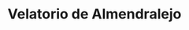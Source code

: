---
title: "Velatorio de Almendralejo"
url: /almendralejo/velatorio-de-almendralejo/
shop: Bestattungen
---